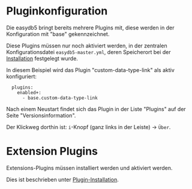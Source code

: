 # Pluginkonfiguration

Die easydb5 bringt bereits mehrere Plugins mit, diese werden in der Konfiguration mit "base" gekennzeichnet.

Diese Plugins müssen nur noch aktiviert werden, in der zentralen Konfigurationsdatei `easydb5-master.yml`, deren Speicherort bei der [Installation](/sysadmin/installation/installation.md#anpassungen) festgelegt wurde.

In diesem Beispiel wird das Plugin "custom-data-type-link" als aktiv konfiguriert:

~~~~
  plugins:
    enabled+:
      - base.custom-data-type-link

~~~~

Nach einem Neustart findet sich das Plugin in der Liste "Plugins" auf der Seite "Versionsinformation".

Der Klickweg dorthin ist: `i`-Knopf (ganz links in der Leiste) -> `Über`.

# Extension Plugins

Extensions-Plugins müssen installiert werden und aktiviert werden.

Dies ist beschrieben unter [Plugin-Installation](/sysadmin/plugin/plugin.md).

